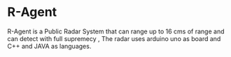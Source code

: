 # R-Agent
R-Agent is a Public Radar System that can range up to 16 cms of range and can detect with full supremecy , The radar uses arduino uno as board and C++ and JAVA as languages. 

